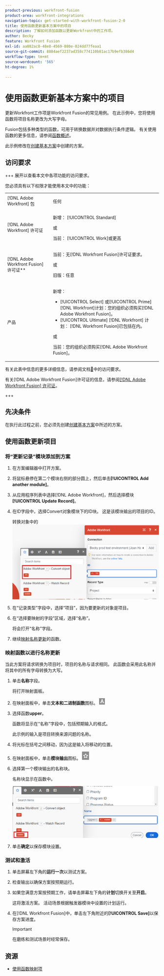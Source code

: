 ```yaml
---
product-previous: workfront-fusion
product-area: workfront-integrations
navigation-topic: get-started-with-workfront-fusion-2-0
title: 使用函数更新基本方案中的项目
description: 了解如何添加函数以更新Workfront中的工作项。
author: Becky
feature: Workfront Fusion
exl-id: aa082ac8-48e8-4569-880e-024dd77feaa1
source-git-commit: 8884aef2237ad358c774110b81ac17b9efb386d4
workflow-type: tm+mt
source-wordcount: '565'
ht-degree: 1%

---
```


# 使用函数更新基本方案中的项目

更新Workfront工作项是Workfront Fusion的常见用例。 在此示例中，您将使用函数将项目名称更改为大写字母。

Fusion包括多种类型的函数，可用于转换数据并对数据执行条件逻辑。 有关使用函数的更多信息，请参阅[函数概述](/help/workfront-fusion/get-started-with-fusion/understand-fusion/function-overview.md)。

此示例修改在[创建基本方案](/help/workfront-fusion/build-practice-scenarios/create-basic-scenario.md)中创建的方案。

## 访问要求

+++ 展开以查看本文中各项功能的访问要求。

您必须具有以下权限才能使用本文中的功能：

<table style="table-layout:auto">
 <col> 
 <col> 
 <tbody> 
  <tr> 
   <td role="rowheader">[!DNL Adobe Workfront] 包</td> 
   <td> <p>任何</p> </td> 
  </tr> 
  <tr data-mc-conditions=""> 
   <td role="rowheader">[!DNL Adobe Workfront] 许可证</td> 
   <td> <p>新增： [!UICONTROL Standard]</p><p>或</p><p>当前： [!UICONTROL Work]或更高</p> </td> 
  </tr> 
  <tr> 
   <td role="rowheader">[!DNL Adobe Workfront Fusion] 许可证**</td> 
   <td>
   <p>当前：无[!DNL Workfront Fusion]许可证要求。</p>
   <p>或</p>
   <p>旧版：任意 </p>
   </td> 
  </tr> 
  <tr> 
   <td role="rowheader">产品</td> 
   <td>
   <p>新增：</p> <ul><li>[!UICONTROL Select] 或[!UICONTROL Prime] [!DNL Workfront]计划：您的组织必须购买[!DNL Adobe Workfront Fusion]。</li><li>[!UICONTROL Ultimate] [!DNL Workfront] 计划： [!DNL Workfront Fusion]已包括在内。</li></ul>
   <p>或</p>
   <p>当前：您的组织必须购买[!DNL Adobe Workfront Fusion]。</p>
   </td> 
  </tr>
 </tbody> 
</table>

有关此表中信息的更多详细信息，请参阅文档[&#128279;](/help/workfront-fusion/references/licenses-and-roles/access-level-requirements-in-documentation.md)中的访问要求。

有关[!DNL Adobe Workfront Fusion]许可证的信息，请参阅[[!DNL Adobe Workfront Fusion] 许可证](/help/workfront-fusion/set-up-and-manage-workfront-fusion/licensing-operations-overview/license-automation-vs-integration.md)。

+++

## 先决条件

在执行此过程之前，您必须先创建[创建基本方案](/help/workfront-fusion/build-practice-scenarios/create-basic-scenario.md)中所述的方案。

## 使用函数更新项目

### 将“更新记录”模块添加到方案

1. 在方案编辑器中打开方案。
1. 将鼠标悬停在第二个模块右侧的部分圆上，然后单击&#x200B;**[!UICONTROL Add another module]**。
1. 从应用程序列表中选择[!DNL Adobe Workfront]，然后选择模块&#x200B;**[!UICONTROL Update Record]**。
1. 在ID字段中，选择Convert对象模块下的ID块。 这是该模块输出的项目的ID。

   转换对象中的![ID](assets/id-convert-object.png)

1. 在“记录类型”字段中，选择“项目”，因为要更新的对象是项目。
1. 在“选择要映射的字段”区域，选择“名称”。

   将会打开“名称”字段。
1. 继续[映射名称更新](#map-the-function-for-the-name-update)的函数。

### 映射函数以进行名称更新

当此方案将请求转换为项目时，项目的名称与请求相同。 此函数会采用此名称并将其中的所有字母转换为大写。

1. 单击&#x200B;**名称**&#x200B;字段。

   将打开映射面板。
1. 在映射面板中，单击&#x200B;**文本和二进制函数**&#x200B;图标。 ![文本函数图标](assets/toolbar-icon-text&binary-functions.png)
1. 选择函数&#x200B;**upper**。

   函数将显示在“名称”字段中，包括预期输入的格式。

   此示例的输入是项目转换来源问题的名称。

1. 将光标在括号之间移动，因为这是输入将移动的位置。
1. 在映射面板中，单击&#x200B;**模块输出**&#x200B;图标。 ![模块输出图标](assets/toolbar-icon-functions-you-map-from-other-modules.png)
1. 选择第一个模块输出的名称块。

   名称块显示在函数中。

   ![函数中的名称块](assets/map-name.png)

1. 单击&#x200B;**确定**&#x200B;以保存模块设置。

### 测试和激活

1. 单击屏幕左下角的&#x200B;**运行一次**&#x200B;以测试方案。
1. 检查输出以确保方案按预期运行。
1. 如果您满意方案按预期工作，请单击屏幕左下角的&#x200B;**计划**&#x200B;切换开关至&#x200B;**开启**。

   这将激活方案。 活动场景根据触发器模块中设置的计划运行。
1. 在[!DNL Workfront Fusion]中，单击左下角附近的&#x200B;**[!UICONTROL Save]**&#x200B;以保存方案进度。

   >[!IMPORTANT]
   >
   >在磨练和测试场景时经常保存。

## 资源

* [使用函数映射项](/help//workfront-fusion/create-scenarios/map-data/map-using-functions.md)
